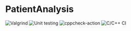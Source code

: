 # PatientAnalysis
![Valgrind](https://github.com/99003613/PatientAnalysis/workflows/Valgrind/badge.svg)
![Unit testing](https://github.com/99003613/PatientAnalysis/workflows/Unit%20testing/badge.svg)
![cppcheck-action](https://github.com/99003613/PatientAnalysis/workflows/cppcheck-action/badge.svg)
![C/C++ CI](https://github.com/99003613/PatientAnalysis/workflows/C/C++%20CI/badge.svg)
